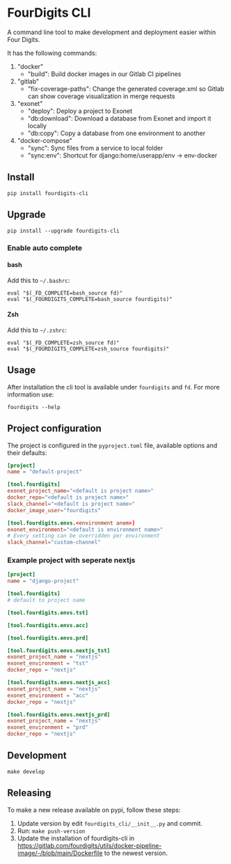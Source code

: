 # FourDigits CLI

A command line tool to make development and deployment easier within Four Digits.

It has the following commands:

1. "docker"
    - "build": Build docker images in our Gitlab CI pipelines
2. "gitlab"
    - "fix-coverage-paths": Change the generated coverage.xml so Gitlab can show coverage visualization in merge requests
3. "exonet"
   - "deploy": Deploy a project to Exonet
   - "db:download": Download a database from Exonet and import it locally
   - "db:copy": Copy a database from one environment to another
4. "docker-compose"
   - "sync": Sync files from a service to local folder
   - "sync:env": Shortcut for django:home/userapp/env -> env-docker

## Install

    pip install fourdigits-cli

## Upgrade

    pip install --upgrade fourdigits-cli

### Enable auto complete

#### bash

Add this to `~/.bashrc`:

```shell
eval "$(_FD_COMPLETE=bash_source fd)"
eval "$(_FOURDIGITS_COMPLETE=bash_source fourdigits)"
```

#### Zsh

Add this to `~/.zshrc`:

```shell
eval "$(_FD_COMPLETE=zsh_source fd)"
eval "$(_FOURDIGITS_COMPLETE=zsh_source fourdigits)"
```

## Usage

After installation the cli tool is available under `fourdigits` and `fd`.
For more information use:

    fourdigits --help

## Project configuration

The project is configured in the `pyproject.toml` file, available options and their defaults:

```toml
[project]
name = "default-project"

[tool.fourdigits]
exonet_project_name="<default is project name>"
docker_repo="<default is project name>"
slack_channel="<default is project name>"
docker_image_user="fourdigits"

[tool.fourdigits.envs.<environment anem>]
exonet_environment="<default is environment name>"
# Every setting can be overridden per environment
slack_channel="custom-channel"
```

### Example project with seperate nextjs

```toml
[project]
name = "django-project"

[tool.fourdigits]
# default to project name

[tool.fourdigits.envs.tst]

[tool.fourdigits.envs.acc]

[tool.fourdigits.envs.prd]

[tool.fourdigits.envs.nextjs_tst]
exonet_project_name = "nextjs"
exonet_environment = "tst"
docker_repo = "nextjs"

[tool.fourdigits.envs.nextjs_acc]
exonet_project_name = "nextjs"
exonet_environment = "acc"
docker_repo = "nextjs"

[tool.fourdigits.envs.nextjs_prd]
exonet_project_name = "nextjs"
exonet_environment = "prd"
docker_repo = "nextjs"
```

## Development

    make develop

## Releasing

To make a new release available on pypi, follow these steps:

1. Update version by edit `fourdigits_cli/__init__.py` and commit.
2. Run: `make push-version`
3. Update the installation of fourdigits-cli in https://gitlab.com/fourdigits/utils/docker-pipeline-image/-/blob/main/Dockerfile
to the newest version.
